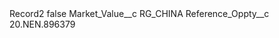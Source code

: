 <?xml version="1.0" encoding="UTF-8"?>
<CustomMetadata xmlns="http://soap.sforce.com/2006/04/metadata" xmlns:xsi="http://www.w3.org/2001/XMLSchema-instance" xmlns:xsd="http://www.w3.org/2001/XMLSchema">
    <label>Record2</label>
    <protected>false</protected>
    <values>
        <field>Market_Value__c</field>
        <value xsi:type="xsd:string">RG_CHINA</value>
    </values>
    <values>
        <field>Reference_Oppty__c</field>
        <value xsi:type="xsd:string">20.NEN.896379</value>
    </values>
</CustomMetadata>
